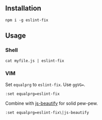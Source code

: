 ## Installation

`npm i -g eslint-fix`

## Usage

### Shell

`cat myfile.js | eslint-fix`

### VIM

Set `equalprg` to `eslint-fix`. Use `ggVG=`.

`:set equalprg=eslint-fix`

Combine with [js-beautify](https://github.com/beautify-web/js-beautify) for solid pew-pew.

`:set equalprg=eslint-fix\|js-beautify`
